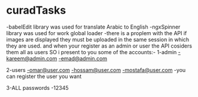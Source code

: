 # curadTasks

-babelEdit library was used for translate Arabic to English
-ngxSpinner library was used for work global loader
-there is a proplem with the API if images are displayed they must be uploaded in the same session in which they are used.
and when your register as an admin or user the API cosiders them all as users SO i present to you some of the accounts:-
1-admin
-kareem@admin.com
-emad@admin.com

2-users
-omar@user.com
-hossam@user.com
-mostafa@user.com
-you can register the user you want

3-ALL passwords
-12345
